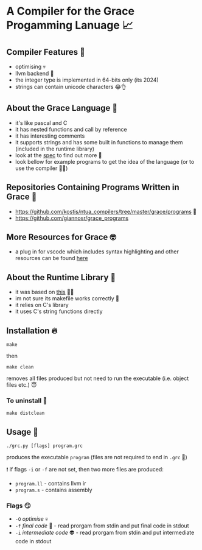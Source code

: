 # A Compiler for the Grace Progamming Lanuage 📈

## Compiler Features 👀
- optimising 💀
- llvm backend 🔨
- the integer type is implemented in 64-bits only (its 2024)
- strings can contain unicode characters 😂👌

## About the Grace Language 🥵
- it's like pascal and C
- it has nested functions and call by reference
- it has interesting comments
- it supports strings and has some built in functions to manage them (included in the runtime library)
- look at the [spec](https://https://courses.softlab.ntua.gr/compilers/2023a/grace2023.pdf) to find out more 🖖
- look bellow for example programs to get the idea of the language (or to use the compiler 🤭😳)

## Repositories Containing Programs Written in Grace 🔢
- https://github.com/kostis/ntua_compilers/tree/master/grace/programs 🔫
- https://github.com/giannosr/grace_programs

## More Resources for Grace 🤓
- a plug in for vscode which includes syntax highlighting and other resources can be found [here](https://github.com/kostis/ntua_compilers/tree/master/grace)

## About the Runtime Library 🚀
- it was based on [this](https://github.com/tomkosm/ntua-grace-runtime-lib) 🧎‍♀️
- im not sure its makefile works correctly 🤔
- it relies on C's library
- it uses C's string functions directly

## Installation 🔥
```shell
make
```
then
```shell
make clean
```
removes all files produced but not need to run the executable (i.e. object files etc.) 😇

### To uninstall 🥺
```shell
make distclean
```

## Usage 🤯
```shell
./grc.py [flags] program.grc
```
produces the executable ```program``` (files are not required to end in ```.grc``` 📄)

❗ if flags ```-i``` or ```-f``` are not set, then two more files are produced:
- ```program.ll``` - contains llvm ir
- ```program.s```  - contains assembly

### Flags 😏
- ```-O``` *optimise* 💀
- ```-f``` *final code* 🤖 - read prorgam from stdin and put final code in stdout
- ```-i``` *intermediate code* 👽 - read prorgam from stdin and put intermediate code in stdout
